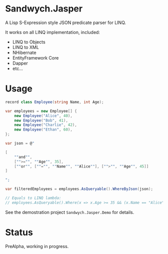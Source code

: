 # Sandwych.Jasper

A Lisp S-Expression style JSON predicate parser for LINQ.

It works on all LINQ implementation, included: 

* LINQ to Objects
* LINQ to XML
* NHibernate
* EntityFramework Core
* Dapper
* etc...

# Usage

```csharp
record class Employee(string Name, int Age);

var employees = new Employee[] {
	new Employee("Alice", 40),
	new Employee("Bob", 41),
	new Employee("Charlie", 42),
	new Employee("Ethan", 60),
};

var json = @"

[
	""and"", 
    ["">="", ""Age"", 35], 
    [""or"", [""="", ""Name"", ""Alice""], ["">"", ""Age"", 45]]
]

";

var filteredEmployees = employees.AsQueryable().WhereByJson(json);

// Equals to LINQ lambda: 
// employees.AsQueryable().Where(x => x.Age >= 35 && (x.Name == "Alice" || x.Age > 45))

```

See the demostration project `Sandwych.Jasper.Demo` for details.

# Status

PreAlpha, working in progress.
